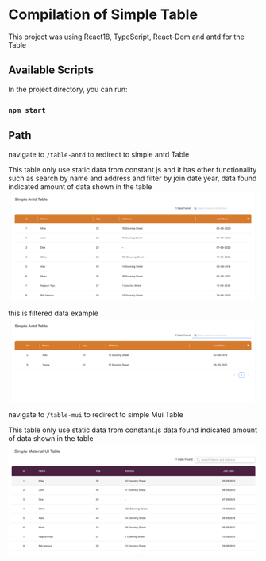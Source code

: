# Compilation of Simple Table

This project was using React18, TypeScript, React-Dom and antd for the Table 

## Available Scripts

In the project directory, you can run:

### `npm start`

## Path
navigate to `/table-antd` to redirect to simple antd Table 

This table only use static data from constant.js and it has other functionality such as search by name and address and filter by join date year, 
data found indicated amount of data shown in the table
![img.png](public/antd-table-preview.png)

this is filtered data example
![img.png](public/filtered-antd-table.png)

navigate to `/table-mui` to redirect to simple Mui Table

This table only use static data from constant.js data found indicated amount of data shown in the table
![img.png](public/material-ui-table-preview.png)

